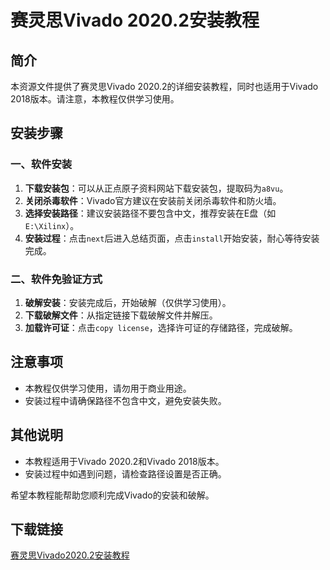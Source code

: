 # 赛灵思Vivado 2020.2安装教程

## 简介
本资源文件提供了赛灵思Vivado 2020.2的详细安装教程，同时也适用于Vivado 2018版本。请注意，本教程仅供学习使用。

## 安装步骤

### 一、软件安装
1. **下载安装包**：可以从正点原子资料网站下载安装包，提取码为`a8vu`。
2. **关闭杀毒软件**：Vivado官方建议在安装前关闭杀毒软件和防火墙。
3. **选择安装路径**：建议安装路径不要包含中文，推荐安装在E盘（如`E:\Xilinx`）。
4. **安装过程**：点击`next`后进入总结页面，点击`install`开始安装，耐心等待安装完成。

### 二、软件免验证方式
1. **破解安装**：安装完成后，开始破解（仅供学习使用）。
2. **下载破解文件**：从指定链接下载破解文件并解压。
3. **加载许可证**：点击`copy license`，选择许可证的存储路径，完成破解。

## 注意事项
- 本教程仅供学习使用，请勿用于商业用途。
- 安装过程中请确保路径不包含中文，避免安装失败。

## 其他说明
- 本教程适用于Vivado 2020.2和Vivado 2018版本。
- 安装过程中如遇到问题，请检查路径设置是否正确。

希望本教程能帮助您顺利完成Vivado的安装和破解。

## 下载链接

[赛灵思Vivado2020.2安装教程](https://pan.quark.cn/s/2520de6bec12)